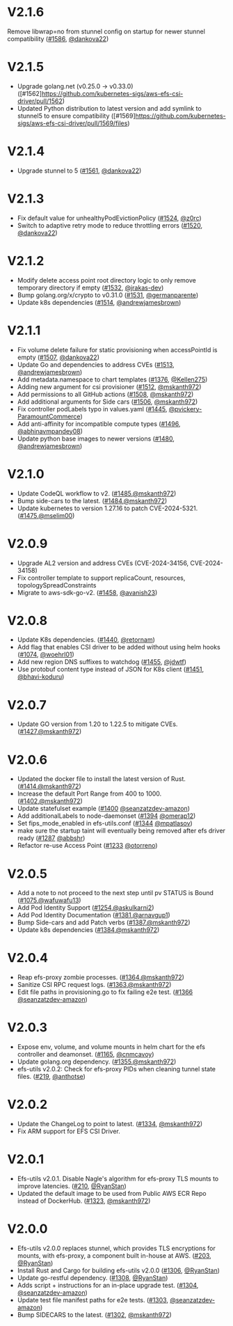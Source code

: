# V2.1.6
Remove libwrap=no from stunnel config on startup for newer stunnel compatibility ([#1586](https://github.com/kubernetes-sigs/aws-efs-csi-driver/pull/1586/commits/5151feef34da86595a9ccc7e3c960aea537a61dc), [@dankova22](https://github.com/dankova22))
# V2.1.5
* Upgrade golang.net (v0.25.0 -> v0.33.0) ([#1562]https://github.com/kubernetes-sigs/aws-efs-csi-driver/pull/1562)
* Updated Python distribution to latest version and add symlink to stunnel5 to ensure compatibility ([#1569]https://github.com/kubernetes-sigs/aws-efs-csi-driver/pull/1569/files)
# V2.1.4
* Upgrade stunnel to 5 ([#1561](https://github.com/kubernetes-sigs/aws-efs-csi-driver/pull/1561), [@dankova22](https://github.com/dankova22))
# V2.1.3
* Fix default value for unhealthyPodEvictionPolicy ([#1524](https://github.com/kubernetes-sigs/aws-efs-csi-driver/pull/1524), [@z0rc](https://github.com/z0rc))
* Switch to adaptive retry mode to reduce throttling errors ([#1520](https://github.com/kubernetes-sigs/aws-efs-csi-driver/pull/1520), [@dankova22](https://github.com/dankova22))
# V2.1.2
* Modify delete access point root directory logic to only remove temporary directory if empty ([#1532](https://github.com/kubernetes-sigs/aws-efs-csi-driver/pull/1532), [@jrakas-dev](https://github.com/jrakas-dev))
* Bump golang.org/x/crypto to v0.31.0 ([#1531](https://github.com/kubernetes-sigs/aws-efs-csi-driver/pull/1531), [@germanparente](https://github.com/germanparente))
* Update k8s dependencies ([#1514](https://github.com/kubernetes-sigs/aws-efs-csi-driver/pull/1514), [@andrewjamesbrown](https://github.com/andrewjamesbrown))
# V2.1.1
* Fix volume delete failure for static provisioning when accessPointId is empty ([#1507](https://github.com/kubernetes-sigs/aws-efs-csi-driver/pull/1507), [@dankova22](https://github.com/dankova22))
* Update Go and dependencies to address CVEs ([#1513](https://github.com/kubernetes-sigs/aws-efs-csi-driver/pull/1513), [@andrewjamesbrown](https://github.com/andrewjamesbrown))
* Add metadata.namespace to chart templates ([#1376](https://github.com/kubernetes-sigs/aws-efs-csi-driver/pull/1376), [@Kellen275](https://github.com/Kellen275))
* Adding new argument for csi provisioner ([#1512](https://github.com/kubernetes-sigs/aws-efs-csi-driver/pull/1512), [@mskanth972](https://github.com/mskanth972))
* Add permissions to all GitHub actions ([#1508](https://github.com/kubernetes-sigs/aws-efs-csi-driver/pull/1508), [@mskanth972](https://github.com/mskanth972))
* Add additional arguments for Side cars ([#1506](https://github.com/kubernetes-sigs/aws-efs-csi-driver/pull/1506), [@mskanth972](https://github.com/mskanth972))
* Fix controller podLabels typo in values.yaml ([#1445](https://github.com/kubernetes-sigs/aws-efs-csi-driver/pull/1445), [@pvickery-ParamountCommerce](https://github.com/pvickery-ParamountCommerce))
* Add anti-affinity for incompatible compute types ([#1496](https://github.com/kubernetes-sigs/aws-efs-csi-driver/pull/1496), [@abhinavmpandey08](https://github.com/abhinavmpandey08))
* Update python base images to newer versions ([#1480](https://github.com/kubernetes-sigs/aws-efs-csi-driver/pull/1480), [@andrewjamesbrown](https://github.com/andrewjamesbrown))
# V2.1.0
* Update CodeQL workflow to v2. ([#1485](https://github.com/kubernetes-sigs/aws-efs-csi-driver/pull/1485),[@mskanth972](https://github.com/mskanth972))
* Bump side-cars to the latest. ([#1484](https://github.com/kubernetes-sigs/aws-efs-csi-driver/pull/1484),[@mskanth972](https://github.com/mskanth972))
* Update kubernetes to version 1.27.16 to patch CVE-2024-5321. ([#1475](https://github.com/kubernetes-sigs/aws-efs-csi-driver/pull/1475),[@mselim00](https://github.com/mselim00))
# V2.0.9
* Upgrade AL2 version and address CVEs (CVE-2024-34156, CVE-2024-34158)
* Fix controller template to support replicaCount, resources, topologySpreadConstraints
* Migrate to aws-sdk-go-v2. ([#1458](https://github.com/kubernetes-sigs/aws-efs-csi-driver/pull/1458), [@avanish23](https://github.com/avanish23))
# V2.0.8
* Update K8s dependencies. ([#1440](https://github.com/kubernetes-sigs/aws-efs-csi-driver/pull/1440), [@retornam](https://github.com/retornam))
* Add flag that enables CSI driver to be added without using helm hooks ([#1074](https://github.com/kubernetes-sigs/aws-efs-csi-driver/pull/1074), [@woehrl01](https://github.com/woehrl01))
* Add new region DNS suffixes to watchdog ([#1455](https://github.com/kubernetes-sigs/aws-efs-csi-driver/pull/1455), [@jdwtf](https://github.com/jdwtf))
* Use protobuf content type instead of JSON for K8s client ([#1451](https://github.com/kubernetes-sigs/aws-efs-csi-driver/pull/1451), [@bhavi-koduru](https://github.com/bhavi-koduru))
# V2.0.7
* Update GO version from 1.20 to 1.22.5 to mitigate CVEs. ([#1427](https://github.com/kubernetes-sigs/aws-efs-csi-driver/pull/1427),[@mskanth972](https://github.com/mskanth972))
# V2.0.6
* Updated the docker file to install the latest version of Rust. ([#1414](https://github.com/kubernetes-sigs/aws-efs-csi-driver/pull/1414),[@mskanth972](https://github.com/mskanth972))
* Increase the default Port Range from 400 to 1000. ([#1402](https://github.com/kubernetes-sigs/aws-efs-csi-driver/pull/1402),[@mskanth972](https://github.com/mskanth972))
* Update statefulset example ([#1400](https://github.com/kubernetes-sigs/aws-efs-csi-driver/pull/1400) [@seanzatzdev-amazon](https://github.com/seanzatzdev-amazon))
* Add additionalLabels to node-daemonset ([#1394](https://github.com/kubernetes-sigs/aws-efs-csi-driver/pull/1394) [@omerap12](https://github.com/omerap12))
* Set fips_mode_enabled in efs-utils.conf ([#1344](https://github.com/kubernetes-sigs/aws-efs-csi-driver/pull/1344) [@mpatlasov](https://github.com/mpatlasov))
* make sure the startup taint will eventually being removed after efs driver ready ([#1287](https://github.com/kubernetes-sigs/aws-efs-csi-driver/pull/1287) [@abbshr](https://github.com/abbshr))
* Refactor re-use Access Point ([#1233](https://github.com/kubernetes-sigs/aws-efs-csi-driver/pull/1233) [@otorreno](https://github.com/otorreno))
# V2.0.5
* Add a note to not proceed to the next step until pv STATUS is Bound ([#1075](https://github.com/kubernetes-sigs/aws-efs-csi-driver/pull/1075),[@wafuwafu13](https://github.com/wafuwafu13))
* Add Pod Identity Support ([#1254](https://github.com/kubernetes-sigs/aws-efs-csi-driver/pull/12541),[@askulkarni2](https://github.com/askulkarni2))
* Add Pod Identity Documentation ([#1381](https://github.com/kubernetes-sigs/aws-efs-csi-driver/pull/1381),[@arnavgup1](https://github.com/arnavgup1))
* Bump Side-cars and add Patch verbs ([#1387](https://github.com/kubernetes-sigs/aws-efs-csi-driver/pull/1387),[@mskanth972](https://github.com/mskanth972))
* Update k8s dependencies ([#1384](https://github.com/kubernetes-sigs/aws-efs-csi-driver/pull/1384),[@mskanth972](https://github.com/mskanth972))
# V2.0.4
* Reap efs-proxy zombie processes. ([#1364](https://github.com/kubernetes-sigs/aws-efs-csi-driver/pull/1364),[@mskanth972](https://github.com/mskanth972))
* Sanitize CSI RPC request logs. ([#1363](https://github.com/kubernetes-sigs/aws-efs-csi-driver/pull/1363),[@mskanth972](https://github.com/mskanth972))
* Edit file paths in provisioning.go to fix failing e2e test. ([#1366](https://github.com/kubernetes-sigs/aws-efs-csi-driver/pull/1366) [@seanzatzdev-amazon](https://github.com/seanzatzdev-amazon))
# V2.0.3
* Expose env, volume, and volume mounts in helm chart for the efs controller and deamonset. ([#1165](https://github.com/kubernetes-sigs/aws-efs-csi-driver/pull/1165), [@cnmcavoy](https://github.com/cnmcavoy))
* Update golang.org dependency. ([#1355](https://github.com/kubernetes-sigs/aws-efs-csi-driver/pull/1355),[@mskanth972](https://github.com/mskanth972))
* efs-utils v2.0.2: Check for efs-proxy PIDs when cleaning tunnel state files. ([#219](https://github.com/aws/efs-utils/pull/219), [@anthotse](https://github.com/anthotse))
# V2.0.2
* Update the ChangeLog to point to latest. ([#1334](https://github.com/kubernetes-sigs/aws-efs-csi-driver/pull/1334), [@mskanth972](https://github.com/mskanth972))
* Fix ARM support for EFS CSI Driver.
# V2.0.1
* Efs-utils v2.0.1. Disable Nagle's algorithm for efs-proxy TLS mounts to improve latencies. ([#210](https://github.com/aws/efs-utils/pull/210), [@RyanStan](https://github.com/RyanStan))
* Updated the default image to be used from Public AWS ECR Repo instead of DockerHub. ([#1323](https://github.com/kubernetes-sigs/aws-efs-csi-driver/pull/1323), [@mskanth972](https://github.com/mskanth972))
# V2.0.0
* Efs-utils v2.0.0 replaces stunnel, which provides TLS encryptions for mounts, with efs-proxy, a component built in-house at AWS. ([#203](https://github.com/aws/efs-utils/pull/203), [@RyanStan](https://github.com/RyanStan))
* Install Rust and Cargo for building efs-utils v2.0.0 ([#1306](https://github.com/kubernetes-sigs/aws-efs-csi-driver/pull/1306), [@RyanStan](https://github.com/RyanStan))
* Update go-restful dependency. ([#1308](https://github.com/kubernetes-sigs/aws-efs-csi-driver/pull/1308), [@RyanStan](https://github.com/RyanStan))
* Adds script + instructions for an in-place upgrade test. ([#1304](https://github.com/kubernetes-sigs/aws-efs-csi-driver/pull/1304), [@seanzatzdev-amazon](https://github.com/seanzatzdev-amazon))
* Update test file manifest paths for e2e tests. ([#1303](https://github.com/kubernetes-sigs/aws-efs-csi-driver/pull/1303), [@seanzatzdev-amazon](https://github.com/seanzatzdev-amazon))
* Bump SIDECARS to the latest. ([#1302](https://github.com/kubernetes-sigs/aws-efs-csi-driver/pull/1302), [@mskanth972](https://github.com/mskanth972))